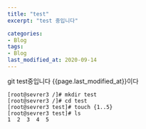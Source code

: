 ```yaml
---
title: "test"
excerpt: "test 중입니다"

categories:
- Blog
tags:
- Blog
last_modified_at: 2020-09-14
---
```


git test중입니다
{{page.last_modified_at}}이다

```console
[root@sevrer3 /]# mkdir test
[root@sevrer3 /]# cd test
[root@sevrer3 test]# touch {1..5}
[root@sevrer3 test]# ls
1  2  3  4  5

```
